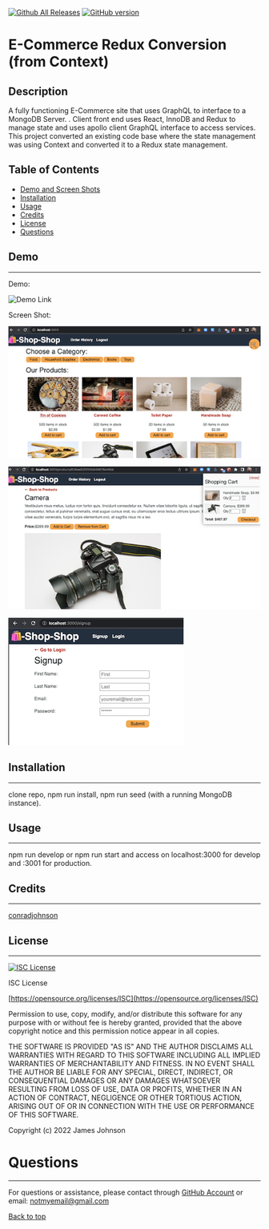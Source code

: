 
 [![Github All Releases](https://img.shields.io/github/downloads/conradjohnson/ecom-redux-conversion/total.svg)]()
 [![GitHub version](https://badge.fury.io/gh/conradjohnson%2Fecom-redux-conversion.svg)](https://github.com/conradjohnson/ecom-redux-conversion)


# E-Commerce Redux Conversion (from Context)

## Description

A fully functioning E-Commerce site that uses GraphQL to interface to a MongoDB Server. . Client front end uses React, InnoDB and Redux to manage state and uses apollo client GraphQL interface to access services.  This project converted an existing code base where the state management was using Context and converted it to a Redux state management.



## Table of Contents

- [Demo and Screen Shots](#demo)
- [Installation](#installation)
- [Usage](#usage)
- [Credits](#credits)
- [License](#license)
- [Questions](#questions)

## Demo
***

Demo:

![Demo Link](https://evening-eyrie-83802.herokuapp.com/)

Screen Shot:

![Screen Shot](img/screen1.png)

![Screen Shot](img/screen2.png)

![Screen Shot](img/screen3.png)


## Installation
***

clone repo, npm run install, npm run seed (with a running MongoDB instance).

## Usage
***

npm run develop or npm run start and access on localhost:3000 for develop and :3001 for production.

## Credits
 ***

[conradjohnson](https://github.com/conradjohnson)

[](https://github.com/)

 ## License
 ***

[![ISC License](https://img.shields.io/badge/license-ISC-green.svg)](https://opensource.org/licenses/ISC)

  ISC License

  [https://opensource.org/licenses/ISC](https://opensource.org/licenses/ISC)
  
  Permission to use, copy, modify, and/or distribute this software for any
  purpose with or without fee is hereby granted, provided that the above
  copyright notice and this permission notice appear in all copies.
  
  THE SOFTWARE IS PROVIDED "AS IS" AND THE AUTHOR DISCLAIMS ALL WARRANTIES WITH
  REGARD TO THIS SOFTWARE INCLUDING ALL IMPLIED WARRANTIES OF MERCHANTABILITY
  AND FITNESS. IN NO EVENT SHALL THE AUTHOR BE LIABLE FOR ANY SPECIAL, DIRECT,
  INDIRECT, OR CONSEQUENTIAL DAMAGES OR ANY DAMAGES WHATSOEVER RESULTING FROM
  LOSS OF USE, DATA OR PROFITS, WHETHER IN AN ACTION OF CONTRACT, NEGLIGENCE OR
  OTHER TORTIOUS ACTION, ARISING OUT OF OR IN CONNECTION WITH THE USE OR
  PERFORMANCE OF THIS SOFTWARE.
  
  Copyright (c) 2022 James Johnson
          

# Questions
***
For questions or assistance, please contact through [GitHub Account](https://github.com/conradjohnson) or email: [notmyemail@gmail.com](mailto:notmyemail@gmail.com)


 [Back to top](#description)